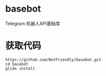 # basebot

Telegram 机器人API基础库

# 获取代码
```
https://github.com/NotFriendly/basebot.git
cd basebot
glide install
```
